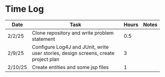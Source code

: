 # Time Log

| Date    | Task                                                                               | Hours | Notes |
|---------|------------------------------------------------------------------------------------|-------|-------|
| 2/2/25  | Clone repository and write problem statement                                       | 0.5   |       |
| 2/9/25  | Configure Log4J and JUnit, write user stories, design screens, create project plan | 3     |       |
| 2/10/25 | Create entities and some jsp files                                                 | 1     |       |
